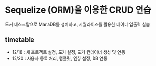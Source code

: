 # Sequelize (ORM)을 이용한 CRUD 연습
도커 데스크탑으로 MariaDB를 설치하고, 시퀄라이즈를 활용한 데이터 입출력 실습

## timetable
* 12/18 : 새 프로젝트 설정, 도커 설정, 도커 컨테이너 생성 및 연동
* 12/20 : 사용자 등록 처리, 템플릿, 엔징 설정, DB 연동